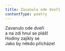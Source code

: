 ```yaml
---
title: Zavanulo ode dveří
contentType: poetry
---
```


<section>

Zavanulo ode dveří  
a na zdi hnul se plášť  
Hodiny zajíkly se  
Jako by někdo přicházel

</section>
